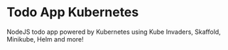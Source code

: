 # Todo App Kubernetes

NodeJS todo app powered by Kubernetes using Kube Invaders, Skaffold, Minikube, Helm and more!
